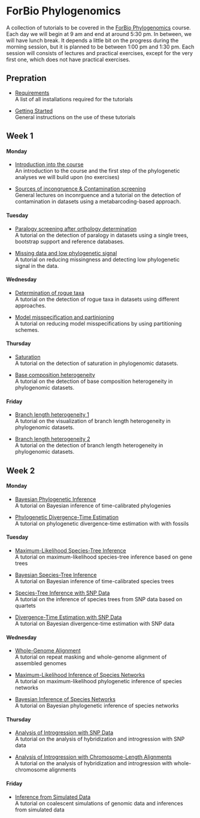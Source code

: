 # ForBio Phylogenomics

A collection of tutorials to be covered in the [ForBio Phylogenomics](https://www.forbio.uio.no/events/courses/2021/phylogenomics.html) course.
Each day we will begin at 9 am and end at around 5:30 pm. In between, we will have lunch break. It depends a little bit on the progress during the morning session, but it is planned to be between 1:00 pm and 1:30 pm. Each session will consists of lectures and practical exercises, except for the very first one, which does not have practical exercises.

## Prepration

* [Requirements](requirements.md)<br>A list of all installations required for the tutorials

* [Getting Started](getting_started.md)<br>General instructions on the use of these tutorials

## Week 1

#### Monday

* [Introduction into the course](week1_day1_morning/README.md)<br>An introduction to the course and the first step of the phylogenetic analyses we will build upon (no exercises)

* [Sources of incongruence & Contamination screening](week1_day1_afternoon/README.md)<br>General lectures on inconrguence and a tutorial on the detection of contamination in datasets using a metabarcoding-based approach.

#### Tuesday

* [Paralogy screening after orthology determination](week1_day2_morning/README.md)<br>A tutorial on the detection of paralogy in datasets using a single trees, bootstrap support and reference databases.

* [Missing data and low phylogenetic signal](week1_day2_afternoon/README.md)<br>A tutorial on reducing missingness and detecting low phylogenetic signal in the data.

#### Wednesday

* [Determination of rogue taxa](week1_day3_morning/README.md)<br>A tutorial on the detection of rogue taxa in datasets using different approaches.

* [Model misspecification and partinioning](week1_day3_afternoon/README.md)<br>A tutorial on reducing model misspecifications by using partitioning schemes.

#### Thursday

* [Saturation](week1_day4_morning/README.md)<br>A tutorial on the detection of saturation in phylogenomic datasets.

* [Base composition heterogeneity](week1_day4_afternoon/README.md)<br>A tutorial on the detection of base composition heterogeneity in phylogenomic datasets.

#### Friday

* [Branch length heterogeneity 1](week1_day5_morning/README.md)<br>A tutorial on the visualization of branch length heterogeneity in phylogenomic datasets.

* [Branch length heterogeneity 2](week1_day5_afternoon/README.md)<br>A tutorial on the detection of branch length heterogeneity in phylogenomic datasets.



## Week 2

#### Monday

* [Bayesian Phylogenetic Inference](bayesian_phylogeny_inference/README.md)<br>A tutorial on Bayesian inference of time-calibrated phylogenies

* [Phylogenetic Divergence-Time Estimation](divergence_time_estimation/README.md)<br>A tutorial on phylogenetic divergence-time estimation with with fossils

#### Tuesday

* [Maximum-Likelihood Species-Tree Inference](ml_species_tree_inference/README.md)<br>A tutorial on maximum-likelihood species-tree inference based on gene trees

* [Bayesian Species-Tree Inference](bayesian_species_tree_inference/README.md)<br>A tutorial on Bayesian inference of time-calibrated species trees

* [Species-Tree Inference with SNP Data](species_tree_inference_with_snp_data/README.md)<br>A tutorial on the inference of species trees from SNP data based on quartets

* [Divergence-Time Estimation with SNP Data](divergence_time_estimation_with_snp_data/README.md)<br>A tutorial on Bayesian divergence-time estimation with SNP data

#### Wednesday

* [Whole-Genome Alignment](whole_genome_alignment/README.md)<br>A tutorial on repeat masking and whole-genome alignment of assembled genomes

* [Maximum-Likelihood Inference of Species Networks](ml_inference_of_species_networks/README.md)<br>A tutorial on maximum-likelihood phylogenetic inference of species networks

* [Bayesian Inference of Species Networks](bayesian_inference_of_species_networks/README.md)<br>A tutorial on Bayesian phylogenetic inference of species networks

#### Thursday

* [Analysis of Introgression with SNP Data](analysis_of_introgression_with_snp_data/README.md)<br>A tutorial on the analysis of hybridization and introgression with SNP data

* [Analysis of Introgression with Chromosome-Length Alignments](analysis_of_introgression_with_chromosome_length_alignments/README.md)<br>A tutorial on the analysis of hybridization and introgression with whole-chromosome alignments
<!-- XXX TODO: This might need a substantial update, ideally with addition of AIM -->

#### Friday

* [Inference from Simulated Data](inference_from_simulated_data/README.md)<br>A tutorial on coalescent simulations of genomic data and inferences from simulated data
<!-- This will need to be written from scratch -->
